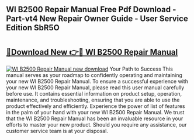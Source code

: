 ## Wl B2500 Repair Manual Free Pdf Download - Part-vt4 New Repair Owner Guide - User Service Edition SbR5O

# <h2><a href="http://bc79227.oget.top/?id=Wl+B2500+Repair+Manual">🔗Download New 👉🔴 Wl B2500 Repair Manual</a></h2>

[![Wl B2500 Repair Manual new download](https://i.imgur.com/5g1atiW.png)](http://bc79227.oget.top/?id=Wl+B2500+Repair+Manual)
Your Path to Success This manual serves as your roadmap to confidently operating and maintaining your new Wl B2500 Repair Manual. To ensure a successful experience with your new Wl B2500 Repair Manual, please read this user manual carefully before use. It contains essential information on product setup, operation, maintenance, and troubleshooting, ensuring that you are able to use the product effectively and efficiently. Experience the power of list of features in the palm of your hand with your new Wl B2500 Repair Manual. We trust that the Wl B2500 Repair Manual has been an invaluable resource in your efforts to master your new product. Should you require any assistance, our customer service team is at your disposal.
